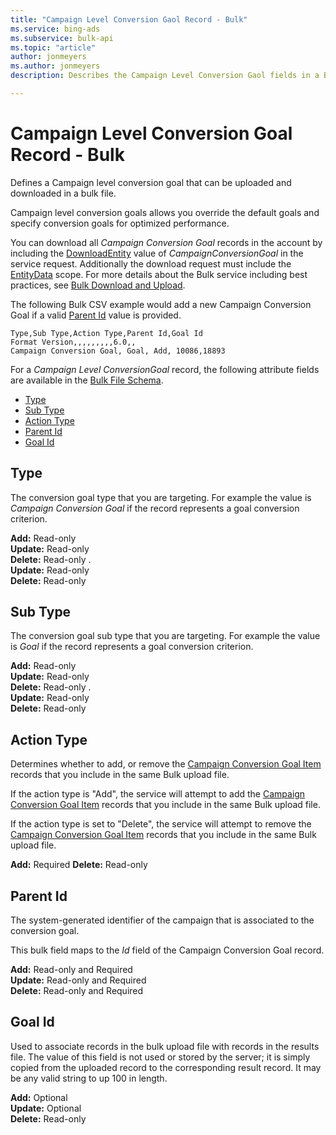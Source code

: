 ```yaml
---
title: "Campaign Level Conversion Gaol Record - Bulk"
ms.service: bing-ads
ms.subservice: bulk-api
ms.topic: "article"
author: jonmeyers
ms.author: jonmeyers
description: Describes the Campaign Level Conversion Gaol fields in a Bulk file.

---
```

# Campaign Level Conversion Goal Record - Bulk

Defines a Campaign level conversion goal that can be uploaded and downloaded in a bulk file.

Campaign level conversion goals allows you override the default goals and specify conversion goals for optimized performance.

You can download all *Campaign Conversion Goal* records in the account by including the [DownloadEntity](downloadentity.md) value of *CampaignConversionGoal* in the service request. Additionally the download request must include the [EntityData](datascope.md#entitydata) scope. For more details about the Bulk service including best practices, see [Bulk Download and Upload](../guides/bulk-download-upload.md).

The following Bulk CSV example would add a new Campaign Conversion Goal if a valid [Parent Id](#parentid) value is provided. 

```csv
Type,Sub Type,Action Type,Parent Id,Goal Id
Format Version,,,,,,,,,6.0,,
Campaign Conversion Goal, Goal, Add, 10086,18893
```

For a *Campaign Level ConversionGoal* record, the following attribute fields are available in the [Bulk File Schema](bulk-file-schema.md). 

- [Type](#type)
- [Sub Type](#subtype)
- [Action Type](#actiontype)
- [Parent Id](#parentid)
- [Goal Id](#goalid)



## <a name="type"></a>Type
The conversion goal type that you are targeting. For example the value is *Campaign Conversion Goal* if the record represents a goal conversion criterion.

**Add:** Read-only  
**Update:** Read-only  
**Delete:** Read-only  .  
**Update:** Read-only  
**Delete:** Read-only  


## <a name="subtype"></a>Sub Type
The conversion goal sub type that you are targeting. For example the value is *Goal* if the record represents a goal conversion criterion.

**Add:** Read-only  
**Update:** Read-only  
**Delete:** Read-only  .  
**Update:** Read-only  
**Delete:** Read-only  


## <a name="actiontype"></a>Action Type
Determines whether to add, or remove the [Campaign Conversion Goal Item](campaign-conversion-goal.md) records that you include in the same Bulk upload file. 

If the action type is "Add", the service will attempt to add the [Campaign Conversion Goal Item](campaign-conversion-goal.md) records that you include in the same Bulk upload file. 

If the action type is set to "Delete", the service will attempt to remove the [Campaign Conversion Goal Item](campaign-conversion-goal.md) records that you include in the same Bulk upload file. 


**Add:** Required
**Delete:** Read-only  

## <a name="parentid"></a>Parent Id
The system-generated identifier of the campaign that is associated to the conversion goal.

This bulk field maps to the *Id* field of the Campaign Conversion Goal record.

**Add:** Read-only and Required    
**Update:** Read-only and Required  
**Delete:** Read-only and Required  


## <a name="goalid"></a>Goal Id
Used to associate records in the bulk upload file with records in the results file. The value of this field is not used or stored by the server; it is simply copied from the uploaded record to the corresponding result record. It may be any valid string to up 100 in length.

**Add:** Optional  
**Update:** Optional    
**Delete:** Read-only  
 


